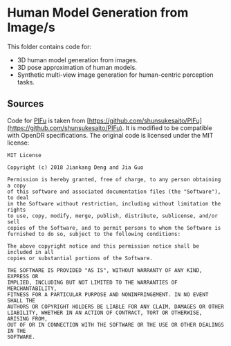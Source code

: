 # Human Model Generation from Image/s

This folder contains code for:
*  3D human model generation from images.
*  3D pose approximation of human models.
*  Synthetic multi-view image generation for human-centric perception tasks.

## Sources

Code for [PIFu](https://arxiv.org/abs/1905.05172) is taken from [https://github.com/shunsukesaito/PIFu](https://github.com/shunsukesaito/PIFu). It is modified to be compatible with OpenDR specifications. The original code is licensed under the MIT license:
```
MIT License

Copyright (c) 2018 Jiankang Deng and Jia Guo

Permission is hereby granted, free of charge, to any person obtaining a copy
of this software and associated documentation files (the "Software"), to deal
in the Software without restriction, including without limitation the rights
to use, copy, modify, merge, publish, distribute, sublicense, and/or sell
copies of the Software, and to permit persons to whom the Software is
furnished to do so, subject to the following conditions:

The above copyright notice and this permission notice shall be included in all
copies or substantial portions of the Software.

THE SOFTWARE IS PROVIDED "AS IS", WITHOUT WARRANTY OF ANY KIND, EXPRESS OR
IMPLIED, INCLUDING BUT NOT LIMITED TO THE WARRANTIES OF MERCHANTABILITY,
FITNESS FOR A PARTICULAR PURPOSE AND NONINFRINGEMENT. IN NO EVENT SHALL THE
AUTHORS OR COPYRIGHT HOLDERS BE LIABLE FOR ANY CLAIM, DAMAGES OR OTHER
LIABILITY, WHETHER IN AN ACTION OF CONTRACT, TORT OR OTHERWISE, ARISING FROM,
OUT OF OR IN CONNECTION WITH THE SOFTWARE OR THE USE OR OTHER DEALINGS IN THE
SOFTWARE.
